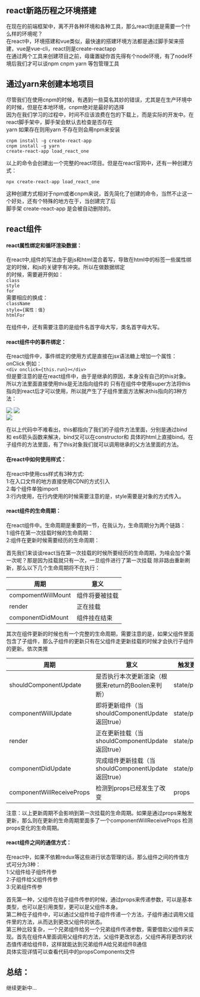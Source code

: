 ## react新路历程之环境搭建

   在现在的前端框架中，离不开各种环境和各种工具，那么react到底是需要一个什么样的环境呢？<br>
   在react中，环境搭建和vue类似，最快速的搭建环境方法都是通过脚手架来搭建，vue是vue-cli，react则是create-reactapp<br>
   在通过两个工具来创建项目之前，毋庸置疑你首先得有个node环境，有了node环境后我们才可以谈npm cnpm yarn 等包管理工具<br>

## 通过yarn来创建本地项目

   尽管我们在使用cnpm的时候，有遇到一些莫名其妙的错误，尤其是在生产环境中的时候，但是在本地环境，cnpm绝对是最好的选择<br>
   因为在我们学习的过程中，时间不应该浪费在包的下载上，而是实际的开发中。在react脚手架中，脚手架会默认去检查是否存在<br>
   yarn 如果存在则用yarn 不存在则会用npm来安装<br>

   `cnpm install -g create-react-app`<br>
   `cnpm install -g yarn`<br>
   `create-react-app load_react_one`<br>

   以上的命令会创建出一个完整的react项目。但是在react官网中，还有一种创建方式：<br>

   `npx create-react-app load_react_one`<br>

   这种创建方式相对于npm或者cnpm来说，首先简化了创建的命令，当然不止这一个好处，还有个特殊的地方在于，当创建完了后<br>
   脚手架 create-react-app 是会被自动删除的。<br>

## react组件
#### react属性绑定和循环渲染数据：<br>
   在react中,组件的写法由于是js和html混合着写，导致在html中的标签一些属性绑定的时候，和js的关键字有冲突。所以在做数据绑定<br>
   的时候，需要避开例如：<br>
   `class`<br>
   `style`<br>
   `for`<br>
   需要相应的换成：<br>
   `className`<br>
   `style={属性：值}`<br>
   `htmlFor`<br>

   在组件中，还有需要注意的是组件名首字母大写，类名首字母大写。<br>

#### react组件中的事件绑定：<br>
   在react组件中，事件绑定的使用方式是直接在jsx语法糖上增加一个属性：onClick 例如：<br>
   `<div onclick={this.run}></div>`<br>
   但是要注意的是在react组件中，由于是继承的原因，本身没有自己的this对象。所以方法里面直接使用this是无法指向组件的
   只有在组件中使用super方法将this指向到react后才可以使用，所以就产生了子组件里面方法解决this指向的3种方法：<br>

   ![](https://github.com/1193950650/load_react_one/blob/master/src/asstes/githubImage/this(5).jpg)
   ![](https://github.com/1193950650/load_react_one/blob/master/src/asstes/githubImage/this(4).jpg)<br>
   ![](https://github.com/1193950650/load_react_one/blob/master/src/asstes/githubImage/this(3).jpg)<br>

   在以上代码中不难看出，this都指向了我们的子组件方法里面，分别是通过bind 和 es6箭头函数来解决，bind又可以在constructor和
   具体的html上直接bind。在子组件的方法里面，有了this对象我们就可以调用继承的父方法里面的方法。

#### 在react中如何使用样式：<br>
   在react中使用css样式有3种方式: <br>
   1:在入口文件的地方直接使用CDN的方式引入 <br>
   2:每个组件单独import <br>
   3:行内使用，在行内使用的时候需要注意的是，style需要是对象的方式传入。<br>

#### react组件的生命周期：<br>
   在react组件中。生命周期是重要的一节，在我认为，生命周期分为两个链路：<br>
   1:组件在第一次挂载时候的生命周期：<br>
   2:组件在更新时候需要经历的生命周期：<br>

   首先我们来谈谈react当在第一次挂载的时候所要经历的生命周期，为啥会加个第一次呢？那是因为挂载就只有一次，一旦组件进行了第一次挂载
   除非路由重新刷新，那么以下几个生命周期将不在执行：<br>
   
   周期|意义
   ---|---
   compomentWillMount|组件将要被挂载
   render|正在挂载
   componentDidMount|组件挂在结束

   其次在组件更新的时候也有一个完整的生命周期，需要注意的是，如果父组件里面包含了子组件，那么子组件的更新只有在父组件走更新挂载的时候才会执行子组件的更新。依次类推

   周期|意义|触发更新
   ---|---|---
   shouldComponentUpdate|是否执行本次更新渲染（根据来return的Boolen来判断）|state/props
   componentWillUpdate|即将更新组件（当shouldComponentUpdate 返回true）|state/props
   render|正在更新挂载（当shouldComponentUpdate 返回true）|state/props
   componentDidUpdate|完成组件更新挂载（当shouldComponentUpdate 返回true）|state/props
   componentWillReceiveProps|检测到props已经发生了改变|props

   注意：以上更新周期不会影响到第一次挂载的生命周期。如果是通过props来触发更新，那么则在更新的生命周期里面多了一个componentWillReceiveProps 检测props变化的生命周期。

   #### react组件之间的通信方式：<br>
   在react中，如果不依赖redux等这些进行状态管理的话，那么组件之间的传值方式可分为3种：<br>
   1:父组件给子组件传参<br>
   2:子组件给父组件传参<br>
   3:兄弟组件传参<br>

   首先第一种，父组件在给子组件传参的时候，通过props来传递参数，可以是基本类型，也可以是引用类型，更可以是父组件本身。<br>
   第二种在子组件中，可以通过父组件给子组件传递一个方法，子组件通过调用父组件里的方法，从而达到更改父组件的状态。<br>
   第三种比较复杂，一个兄弟组件给另一个兄弟组件传递参数，需要借助父组件来实现。首先在组件A里面调用父组件的方法，父组件更改状态，父组件再将更改的状态值传递给组件B，这样就能达到兄弟组件A给兄弟组件B通信<br>
   具体实现详情可以查看代码中的propsComponents文件<br>

   ## 总结：
   
   继续更新中...
